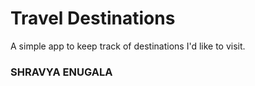 # Travel Destinations

A simple app to keep track of destinations I'd like to visit.


### SHRAVYA ENUGALA 
